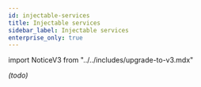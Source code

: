 ```yaml
---
id: injectable-services
title: Injectable services
sidebar_label: Injectable services
enterprise_only: true
---
```


import NoticeV3 from "../../includes/upgrade-to-v3.mdx"

<NoticeV3 />

_(todo)_
